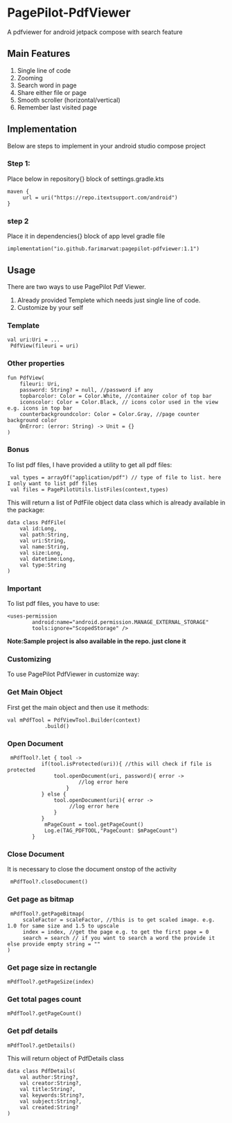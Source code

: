 # PagePilot-PdfViewer
A pdfviewer for android jetpack compose with search feature

## Main Features
1. Single line of code
2. Zooming
3. Search word in page
4. Share either file or page
5. Smooth scroller (horizontal/vertical)
6. Remember last visited page

## Implementation
Below are steps to implement in your android studio compose project
### Step 1:
Place below in repository{} block of settings.gradle.kts
```
maven {
     url = uri("https://repo.itextsupport.com/android")
}
```
### step 2 
Place it in dependencies{} block of app level gradle file
```
implementation("io.github.farimarwat:pagepilot-pdfviewer:1.1")
```

## Usage
There are two ways to use PagePilot Pdf Viewer. 
1. Already provided Templete which needs just single line of code.
2. Customize by your self

### Template
```
val uri:Uri = ...
 PdfView(fileuri = uri)
```
### Other properties
```
fun PdfView(
    fileuri: Uri,
    password: String? = null, //password if any
    topbarcolor: Color = Color.White, //container color of top bar
    iconscolor: Color = Color.Black, // icons color used in the view e.g. icons in top bar
    counterbackgroundcolor: Color = Color.Gray, //page counter background color
    OnError: (error: String) -> Unit = {}
)
```

### Bonus
To list pdf files, I have provided a utility to get all pdf files:
```
 val types = arrayOf("application/pdf") // type of file to list. here I only want to list pdf files
 val files = PagePilotUtils.listFiles(context,types)
```
This will return a list of PdfFile object data class which is already available in the package:
```
data class PdfFile(
    val id:Long,
    val path:String,
    val uri:String,
    val name:String,
    val size:Long,
    val datetime:Long,
    val type:String
)
```
### Important
To  list pdf files, you have to use:
```
<uses-permission
        android:name="android.permission.MANAGE_EXTERNAL_STORAGE"
        tools:ignore="ScopedStorage" />
```
**Note:Sample project is also available in the repo. just clone it**

### Customizing
To use PagePilot PdfViewer in customize way:

### Get Main Object
First get the main object and then use it methods:
```
val mPdfTool = PdfViewTool.Builder(context)
            .build()
```

### Open Document
```
 mPdfTool?.let { tool ->
           if(tool.isProtected(uri)){ //this will check if file is protected
               tool.openDocument(uri, password){ error ->
                       //log error here
                   }
           } else {
               tool.openDocument(uri){ error ->
                    //log error here
               }
           }
            mPageCount = tool.getPageCount()
            Log.e(TAG_PDFTOOL,"PageCount: $mPageCount")
        }
```

### Close Document
It is necessary to close the document onstop of the activity
```
 mPdfTool?.closeDocument()
```

### Get page as bitmap
```
 mPdfTool?.getPageBitmap(
     scaleFactor = scaleFactor, //this is to get scaled image. e.g. 1.0 for same size and 1.5 to upscale
     index = index, //get the page e.g. to get the first page = 0
     search = search // if you want to search a word the provide it else provide empty string = ""
)
```

### Get page size in rectangle
```
mPdfTool?.getPageSize(index)
```

### Get total pages count
```
mPdfTool?.getPageCount()
```

### Get pdf details
```
mPdfTool?.getDetails()
```
This will return object of PdfDetails class
```
data class PdfDetails(
    val author:String?,
    val creator:String?,
    val title:String?,
    val keywords:String?,
    val subject:String?,
    val created:String?
)
```
